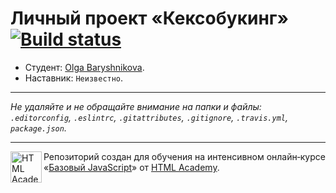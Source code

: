 # Личный проект «Кексобукинг» [![Build status][travis-image]][travis-url]

* Студент: [Olga Baryshnikova](https://up.htmlacademy.ru/javascript/11/user/121563).
* Наставник: `Неизвестно`.

---

_Не удаляйте и не обращайте внимание на папки и файлы:_<br>
_`.editorconfig`, `.eslintrc`, `.gitattributes`, `.gitignore`, `.travis.yml`, `package.json`._

---

<a href="https://htmlacademy.ru/intensive/javascript"><img align="left" width="50" height="50" title="HTML Academy" src="https://up.htmlacademy.ru/static/img/intensive/javascript/logo-for-github.svg"></a>

Репозиторий создан для обучения на интенсивном онлайн‑курсе «[Базовый JavaScript](https://htmlacademy.ru/intensive/javascript)» от [HTML Academy](https://htmlacademy.ru).

[travis-image]: https://travis-ci.org/htmlacademy-javascript/121563-keksobooking.svg?branch=master
[travis-url]: https://travis-ci.org/htmlacademy-javascript/121563-keksobooking
